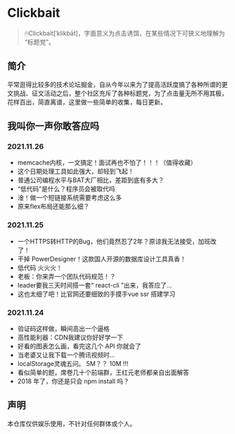 # Clickbait

> 🖱Clickbait[ˈklikbāt]，字面意义为点击诱饵，在某些情况下可狭义地理解为 “标题党”。

## 简介

平常逛得比较多的技术论坛掘金，自从今年以来为了提高活跃度搞了各种所谓的更文挑战、征文活动之后，整个社区充斥了各种标题党，为了点击量无所不用其极，花样百出，简直离谱，这里做一些简单的收集，每日更新。

## 我叫你一声你敢答应吗

### 2021.11.26

- memcache内核，一文搞定！面试再也不怕了！！！（值得收藏）
- 这个日期处理工具如此强大，却轻到飞起！
- 普通公司编程水平与BAT大厂相比，差距到底有多大？
- “低代码”是什么？程序员会被取代吗
- 淦！做一个短链接系统需要考虑这么多
- 原来flex布局还能那么细？

### 2021.11.25

- 一个HTTPS转HTTP的Bug，他们竟然忍了2年？原谅我无法接受，加班改了！
- 干掉 PowerDesigner！这款国人开源的数据库设计工具真香！
- 低代码 火火火！
- 老板：你来弄一个团队代码规范！？
- leader要我三天时间搭一套“ react-cli ”出来，我答应了...
- 这也太细了吧！比官网还要细致的手摸手vue ssr 搭建学习

### 2021.11.24

- 验证码这样做，瞬间高出一个逼格
- 高性能利器：CDN我建议你好好学一下
- 好看的图表怎么画，看完这几个 API 你就会了
- 当老婆又让我下载一个腾讯视频时...
- localStorage灵魂五问。 5M？？ 10M !!!
- 看似简单的题，席卷几十个前端群，王红元老师都亲自出面解答
- 2018 年了，你还是只会 npm install 吗？

## 声明

本仓库仅供娱乐使用，不针对任何群体或个人。
